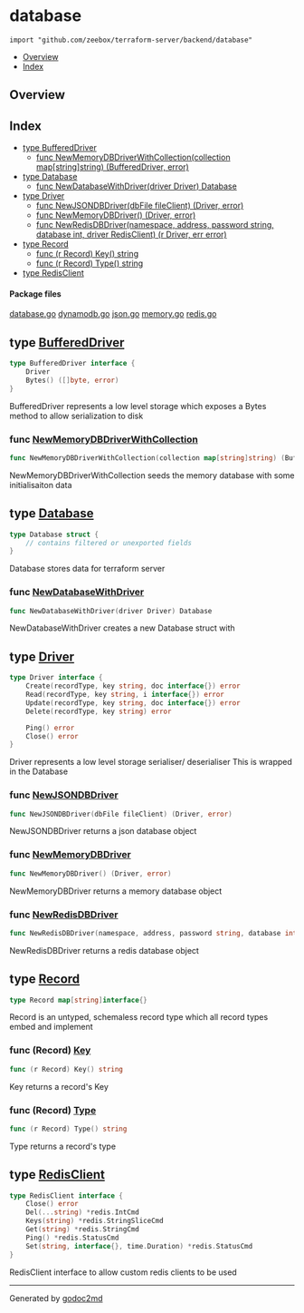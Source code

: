

# database
`import "github.com/zeebox/terraform-server/backend/database"`

* [Overview](#pkg-overview)
* [Index](#pkg-index)

## <a name="pkg-overview">Overview</a>



## <a name="pkg-index">Index</a>
* [type BufferedDriver](#BufferedDriver)
  * [func NewMemoryDBDriverWithCollection(collection map[string]string) (BufferedDriver, error)](#NewMemoryDBDriverWithCollection)
* [type Database](#Database)
  * [func NewDatabaseWithDriver(driver Driver) Database](#NewDatabaseWithDriver)
* [type Driver](#Driver)
  * [func NewJSONDBDriver(dbFile fileClient) (Driver, error)](#NewJSONDBDriver)
  * [func NewMemoryDBDriver() (Driver, error)](#NewMemoryDBDriver)
  * [func NewRedisDBDriver(namespace, address, password string, database int, driver RedisClient) (r Driver, err error)](#NewRedisDBDriver)
* [type Record](#Record)
  * [func (r Record) Key() string](#Record.Key)
  * [func (r Record) Type() string](#Record.Type)
* [type RedisClient](#RedisClient)


#### <a name="pkg-files">Package files</a>
[database.go](/src/github.com/zeebox/terraform-server/backend/database/database.go) [dynamodb.go](/src/github.com/zeebox/terraform-server/backend/database/dynamodb.go) [json.go](/src/github.com/zeebox/terraform-server/backend/database/json.go) [memory.go](/src/github.com/zeebox/terraform-server/backend/database/memory.go) [redis.go](/src/github.com/zeebox/terraform-server/backend/database/redis.go) 






## <a name="BufferedDriver">type</a> [BufferedDriver](/src/target/database.go?s=801:867#L31)
``` go
type BufferedDriver interface {
    Driver
    Bytes() ([]byte, error)
}
```
BufferedDriver represents a low level storage which exposes a Bytes method to allow
serialization to disk







### <a name="NewMemoryDBDriverWithCollection">func</a> [NewMemoryDBDriverWithCollection](/src/target/memory.go?s=634:724#L24)
``` go
func NewMemoryDBDriverWithCollection(collection map[string]string) (BufferedDriver, error)
```
NewMemoryDBDriverWithCollection seeds the memory database with some initialisaiton data





## <a name="Database">type</a> [Database](/src/target/database.go?s=914:953#L37)
``` go
type Database struct {
    // contains filtered or unexported fields
}
```
Database stores data for terraform server







### <a name="NewDatabaseWithDriver">func</a> [NewDatabaseWithDriver](/src/target/database.go?s=1015:1065#L42)
``` go
func NewDatabaseWithDriver(driver Driver) Database
```
NewDatabaseWithDriver creates a new Database struct with





## <a name="Driver">type</a> [Driver](/src/target/database.go?s=433:687#L19)
``` go
type Driver interface {
    Create(recordType, key string, doc interface{}) error
    Read(recordType, key string, i interface{}) error
    Update(recordType, key string, doc interface{}) error
    Delete(recordType, key string) error

    Ping() error
    Close() error
}
```
Driver represents a low level storage serialiser/ deserialiser
This is wrapped in the Database







### <a name="NewJSONDBDriver">func</a> [NewJSONDBDriver](/src/target/json.go?s=546:601#L31)
``` go
func NewJSONDBDriver(dbFile fileClient) (Driver, error)
```
NewJSONDBDriver returns a json database object


### <a name="NewMemoryDBDriver">func</a> [NewMemoryDBDriver](/src/target/memory.go?s=425:465#L17)
``` go
func NewMemoryDBDriver() (Driver, error)
```
NewMemoryDBDriver returns a memory database object


### <a name="NewRedisDBDriver">func</a> [NewRedisDBDriver](/src/target/redis.go?s=667:781#L34)
``` go
func NewRedisDBDriver(namespace, address, password string, database int, driver RedisClient) (r Driver, err error)
```
NewRedisDBDriver returns a redis database object





## <a name="Record">type</a> [Record](/src/target/database.go?s=112:146#L5)
``` go
type Record map[string]interface{}
```
Record is an untyped, schemaless record type which all
record types embed and implement










### <a name="Record.Key">func</a> (Record) [Key](/src/target/database.go?s=178:206#L8)
``` go
func (r Record) Key() string
```
Key returns a record's Key




### <a name="Record.Type">func</a> (Record) [Type](/src/target/database.go?s=270:299#L13)
``` go
func (r Record) Type() string
```
Type returns a record's type




## <a name="RedisClient">type</a> [RedisClient](/src/target/redis.go?s=389:613#L24)
``` go
type RedisClient interface {
    Close() error
    Del(...string) *redis.IntCmd
    Keys(string) *redis.StringSliceCmd
    Get(string) *redis.StringCmd
    Ping() *redis.StatusCmd
    Set(string, interface{}, time.Duration) *redis.StatusCmd
}
```
RedisClient interface to allow custom redis clients to be used














- - -
Generated by [godoc2md](http://godoc.org/github.com/davecheney/godoc2md)
